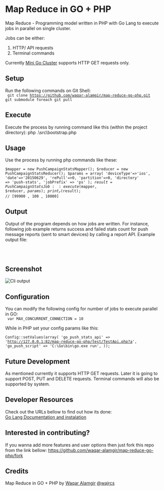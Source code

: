 # Map Reduce in GO + PHP
Map Reduce - Programming model written in PHP with Go Lang to execute jobs in parallel on single cluster.

Jobs can be either:<br/>
1. HTTP/ API requests<br/>
2. Terminal commands<br/>

Currently [Mini Go Cluster](https://github.com/waqar-alamgir/mini-go-cluster) supports HTTP GET requests only.


## Setup
Run the following commands on Git Shell:
<br/><code>
git clone https://github.com/waqar-alamgir/map-reduce-go-php.git
git submodule foreach git pull
</code>


## Execute
Execute the process by running command like this (within the project directory):
php .\src\bootstrap.php


## Usage
Use the process by running php commands like these:
<br/><code>
$mapper = new PushCampaignStatsMapper();
$reducer = new PushCampaignStatsReducer();
$params = array(
    'deviceType'=>'ios',
    'date'=>'20150629',
    'rePull'=>0,
    'partition'=>0,
    'directory' => 'push-stats',
    'jobPrefix' => 'ps'
);
$result = PushCampaignStatsJob::execute($mapper, $reducer, $params);
print_r($result); // [99900 , 100 , 10000]
</code>


## Output
Output of the program depends on how jobs are written.
For instance, following job example returns success and failed stats count for push message reports (sent to smart devices) by calling a report API.
Example output file:
<br/><pre>

</pre>


## Screenshot
![Cli output](https://raw.github.com/waqar-alamgir/map-reduce-go-php/master/screenshot/image.png)


## Configuration
You can modify the following config for number of jobs to execute parallel in GO:
<br/><code>
var MAX_CONCURRENT_CONNECTION = 10
</code>

While in PHP set your config params like this:
<br/><code>
Config::setValues(array(
    'go_push_stats_api' => 'http://127.0.0.1:82/map-reduce-go-php/test/TestApi.php?a',
    'go_push_script' => 'C:\\Go\\bin\\go.exe run',
));
</code>


## Future Development
As mentioned currently it supports HTTP GET requests. Later it is going to support POST, PUT and DELETE requests.
Terminal commands will also be supported by system.


## Developer Resources
Check out the URLs bellow to find out how its done:<br/>
[Go Lang Documentation and instalation](http://golang.org/)<br/>


## Interested in contributing?
If you wanna add more features and user options then just fork this repo from the link bellow:
https://github.com/waqar-alamgir/map-reduce-go-php/fork


## Credits
Map Reduce in GO + PHP by [Waqar Alamgir](http://waqaralamgir.tk) [@wajrcs](http://www.twitter.com/wajrcs)